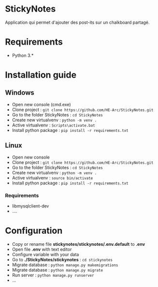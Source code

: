 # StickyNotes
Application qui permet d'ajouter des post-its sur un chalkboard partagé.

# Requirements
- Python 3.*

# Installation guide
## Windows
- Open new console (cmd.exe)
- Clone project : `git clone https://github.com/HE-Arc/StickyNotes.git`
- Go to the folder StickyNotes : `cd StickyNotes`
- Create new virtualvenv : `python -m venv .`
- Active virtualvenv : `Scripts\activate.bat`
- Install python package : `pip install -r requirements.txt`

## Linux
- Open new console
- Clone project : `git clone https://github.com/HE-Arc/StickyNotes.git`
- Go to the folder StickyNotes : `cd StickyNotes`
- Create new virtualvenv : `python -m venv .`
- Active virtualvenv : `source bin/activate`
- Install python package : `pip install -r requirements.txt`

### Requirements
- libmysqlclient-dev
- ....

# Configuration
- Copy or rename file **stickynotes/stickynotes/.env.default** to **.env**
- Open file **.env** with text editor
- Configure variable with your data
- Go to **./StickyNotes/stickynotes** : `cd stickynotes`
- Migrate database : `python manage.py makemigrations`
- Migrate database : `python manage.py migrate`
- Run server : `python manage.py runserver`
- ...


